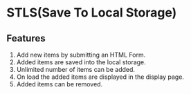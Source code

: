 # STLS(Save To Local Storage)

## Features

1. Add new items by submitting an HTML Form.
2. Added items are saved into the local storage.
3. Unlimited number of items can be added.
4. On load the added items are displayed in the display page.
5. Added items can be removed.